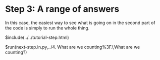 # Step 3: A range of answers

In this case, the easiest way to see what is going on in the second part of the code is simply to run the whole thing.

$include(../../tutorial-step.html)

$run(next-step.in.py,../4. What are we counting%3F/,What are we counting?)
<script src="/tutorial.bundle.js"></script>
